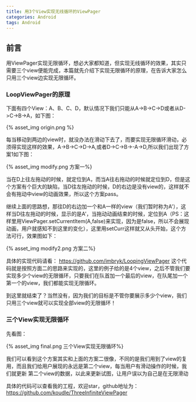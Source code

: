 ```yaml
---
title: 用3个View实现无线循环的ViewPager
categories: Android
tags: Android
---
```


## 前言
用ViewPager实现无限循环，想必大家都知道，但实现无线循环的效果，其实只需要三个view便能完成，本篇就先介绍下实现无限循环的原理，在告诉大家怎么只用三个view边实现无限循环。

### LoopViewPager的原理
下面有四个View：A、B、C、D，默认情况下我们只能从A->B->C->D或者从D->C->B->A，如下图：

{% asset_img origin.png  %}

每当移动到两边的view时，就没办法在滑动下去了，而要实现无限循环滑动，必须得实现这样的效果，A->B->C->D->A,或者D->C->B->-A->D,所以我们出现了方案1如下图：

{% asset_img modify.png 方案一%}

当在D上往左拖动的时候，就定位到A，而当A往右拖动的时候就定位到D，但是这个方案有个巨大的缺陷，当D往左拖动的时候，D的右边是没有view的，这样就不会有拖动中view的动画效果，所以这个方案pass。

继续上面的思路想，那往D的右边加一个和A一样的view（我们暂时称为A'），这样当D往左拖动的时候，显示的是A'，当拖动动画结束的时候，定位到A（PS：这样里用ViewPager.setCurrentItem(A,false)来实现，因为是false，所以不会展现动画，用户就感知不到这里的变化），这里用setCurr这样就又从头开始，这个方法可行，效果图如下：

{% asset_img modify2.png 方案二%}

具体的实现代码请看： https://github.com/imbryk/LoopingViewPager
这个代码就是按照方面二的思路来实现的，这里的例子给的是4个view，之后不管我们要实现多少个view的无限循环，只要我们在队首加一个最后的view，在队尾加一个第一个的view，我们都能实现无限循环。

到这里就结束了？当然没有，因为我们的目标是不管你要展示多少个view，我们只用三个view就可以实现全部view的无限循环！

### 三个View实现无限循环
先看图：

{% asset_img final.png 三个View实现无限循环%}

我们可以看到这个方案其实和上面的方案二很像，不同的是我们用到了view的复用，而且我们给用户展现的永远是第二个view，每当用户有滑动操作的时候，我们就更新
第二个view的数据，以此来更新试图，让用户误以为自己是在无限滑动

具体的代码可以查看我的工程，欢迎star，github地址为： https://github.com/koudle/ThreeInfiniteViewPager